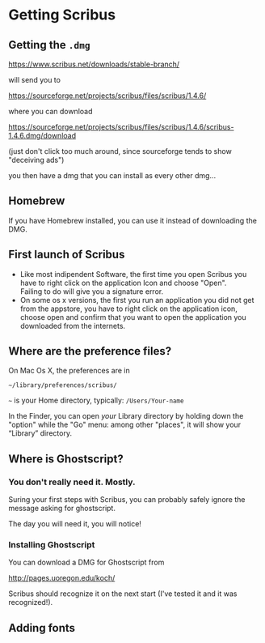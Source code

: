 # Getting Scribus

## Getting the `.dmg`

https://www.scribus.net/downloads/stable-branch/

will send you to

https://sourceforge.net/projects/scribus/files/scribus/1.4.6/

where you can download

https://sourceforge.net/projects/scribus/files/scribus/1.4.6/scribus-1.4.6.dmg/download

(just don't click too much around, since sourceforge tends to show
"deceiving ads")

you then have a dmg that you can install as every other dmg...

## Homebrew

If you have Homebrew installed, you can use it instead of downloading the DMG.

## First launch of Scribus

 - Like most indipendent Software, the first time you open Scribus you have to right click on the application Icon and choose "Open".  
 Failing to do will give you a signature error.
 - On some os x versions, the first you run an application you did not get from the appstore, you have to right click on the application icon, choose open and confirm that you want to open the application you downloaded from the internets.

## Where are the preference files?

On Mac Os X, the preferences are in

`~/library/preferences/scribus/`

`~` is your Home directory, typically: `/Users/Your-name`

In the Finder, you can open _your_ Library directory by holding down the "option" while the "Go" menu: among other "places", it will show your “Library” directory.

## Where is Ghostscript?

### You don't really need it. Mostly.

Suring your first steps with Scribus, you can probably safely ignore the message asking for
ghostscript.

The day you will need it, you will notice!

### Installing Ghostscript

You can download a DMG for Ghostscript from

http://pages.uoregon.edu/koch/

Scribus should recognize it on the next start (I've tested it and it was recognized!).

## Adding fonts
